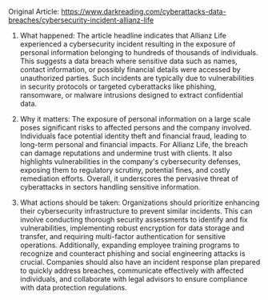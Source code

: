 Original Article: https://www.darkreading.com/cyberattacks-data-breaches/cybersecurity-incident-allianz-life

1) What happened:
The article headline indicates that Allianz Life experienced a cybersecurity incident resulting in the exposure of personal information belonging to hundreds of thousands of individuals. This suggests a data breach where sensitive data such as names, contact information, or possibly financial details were accessed by unauthorized parties. Such incidents are typically due to vulnerabilities in security protocols or targeted cyberattacks like phishing, ransomware, or malware intrusions designed to extract confidential data.

2) Why it matters:
The exposure of personal information on a large scale poses significant risks to affected persons and the company involved. Individuals face potential identity theft and financial fraud, leading to long-term personal and financial impacts. For Allianz Life, the breach can damage reputations and undermine trust with clients. It also highlights vulnerabilities in the company's cybersecurity defenses, exposing them to regulatory scrutiny, potential fines, and costly remediation efforts. Overall, it underscores the pervasive threat of cyberattacks in sectors handling sensitive information.

3) What actions should be taken:
Organizations should prioritize enhancing their cybersecurity infrastructure to prevent similar incidents. This can involve conducting thorough security assessments to identify and fix vulnerabilities, implementing robust encryption for data storage and transfer, and requiring multi-factor authentication for sensitive operations. Additionally, expanding employee training programs to recognize and counteract phishing and social engineering attacks is crucial. Companies should also have an incident response plan prepared to quickly address breaches, communicate effectively with affected individuals, and collaborate with legal advisors to ensure compliance with data protection regulations.